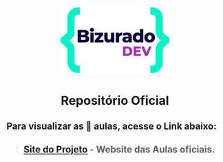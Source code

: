 <p align="center">
      <img src="img\web-site\logo-home2.png" alt="Logo-bizuradodev" width="260" height="160">
  
  <h1 align="center">Repositório Oficial</h1>
</p>

## Para visualizar as 📕 aulas, acesse o Link abaixo:
 
> ##  [Site do Projeto](https://rodrusantu-dev.github.io/Bizurado-Dev/) - Website das Aulas oficiais.
